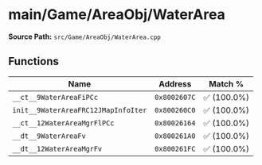 # main/Game/AreaObj/WaterArea

**Source Path:** `src/Game/AreaObj/WaterArea.cpp`

## Functions

| Name | Address | Match % |
|------|---------|---------|
| `__ct__9WaterAreaFiPCc` | `0x8002607C` | :white_check_mark: (100.0%) |
| `init__9WaterAreaFRC12JMapInfoIter` | `0x800260C0` | :white_check_mark: (100.0%) |
| `__ct__12WaterAreaMgrFlPCc` | `0x80026164` | :white_check_mark: (100.0%) |
| `__dt__9WaterAreaFv` | `0x800261A0` | :white_check_mark: (100.0%) |
| `__dt__12WaterAreaMgrFv` | `0x800261FC` | :white_check_mark: (100.0%) |